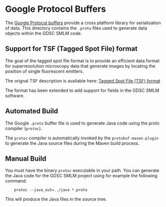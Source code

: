 Google Protocol Buffers
=======================

The [Google Protocol buffers](https://developers.google.com/protocol-buffers/) provide
a cross platform library for serialisation of data. This directory contains the `.proto`
files used to generate data objects within the GDSC SMLM code.


Support for TSF (Tagged Spot File) format
-----------------------------------------

The goal of the tagged spot file format is to provide an efficient data format
for superresolution microscopy data that generate images by locating the
position of single fluorescent emitters.

The orignal TSF description is available here:
[Tagged Spot File (TSF) format](https://micro-manager.org/wiki/Tagged_Spot_File_(tsf)_format)

The format has been extended to add support for fields in the GDSC SMLM
software.


Automated Build
---------------

The Google `.proto` buffer file is used to generate Java code using the proto compiler (`protoc`).

The `protoc` compiler is automatically invoked by the `protobuf-maven-plugin` to generate
the Java source files during the Maven build process.

Manual Build
------------

You must have the binary `protoc` executable in your path. You can generate
the Java code for the GDSC SMLM project using for example the following command:

        protoc --java_out=../java *.proto

This will produce the Java files in the source tree.
